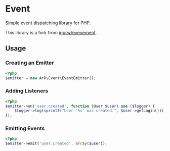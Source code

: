 # Event

Simple event dispatching library for PHP.

This library is a fork from [igorw/evenement](https://github.com/igorw/evenement).

## Usage

### Creating an Emitter

```php
<?php
$emitter = new Ark\Event\EventEmitter();
```

### Adding Listeners

```php
<?php
$emitter->on('user.created', function (User $user) use ($logger) {
    $logger->log(sprintf("User '%s' was created.", $user->getLogin()));
});
```

### Emitting Events

```php
<?php
$emitter->emit('user.created', array($user));
```